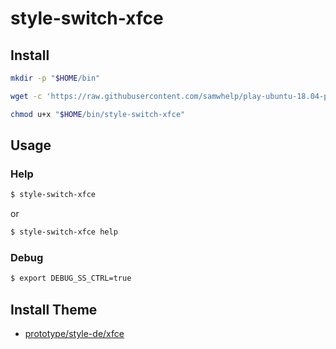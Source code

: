 
# style-switch-xfce

## Install

``` sh
mkdir -p "$HOME/bin"

wget -c 'https://raw.githubusercontent.com/samwhelp/play-ubuntu-18.04-plan/master/project/style-tool/xfce/style-switch/style-switch-xfce' -O "$HOME/bin/style-switch-xfce"

chmod u+x "$HOME/bin/style-switch-xfce"
```


## Usage


### Help

``` sh
$ style-switch-xfce
```

or

``` sh
$ style-switch-xfce help
```


### Debug

``` sh
$ export DEBUG_SS_CTRL=true
```


## Install Theme

* [prototype/style-de/xfce](../../../../prototype/style-de/xfce)
